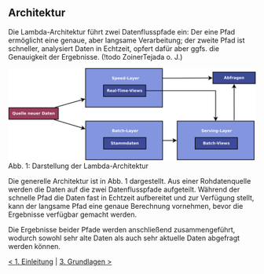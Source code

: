 ## Architektur

Die Lambda-Architektur führt zwei Datenflusspfade ein: Der eine Pfad ermöglicht eine genaue, aber langsame Verarbeitung; der zweite Pfad ist schneller, analysiert Daten in Echtzeit, opfert dafür aber ggfs. die Genauigkeit der Ergebnisse. (!todo ZoinerTejada o. J.)

![Darstellung der Lambda-Architektur](img/Architektur.svg)
Abb. 1: Darstellung der Lambda-Architektur

Die generelle Architektur ist in Abb. 1 dargestellt. Aus einer Rohdatenquelle werden die Daten auf die zwei Datenflusspfade aufgeteilt. Während der schnelle Pfad die Daten fast in Echtzeit aufbereitet und zur Verfügung stellt, kann der langsame Pfad eine genaue Berechnung vornehmen, bevor die Ergebnisse verfügbar gemacht werden.

Die Ergebnisse beider Pfade werden anschließend zusammengeführt, wodurch sowohl sehr alte Daten als auch sehr aktuelle Daten abgefragt werden können.

[< 1. Einleitung](1_Einleitung.md) | [3. Grundlagen >](3_Grundlagen.md)